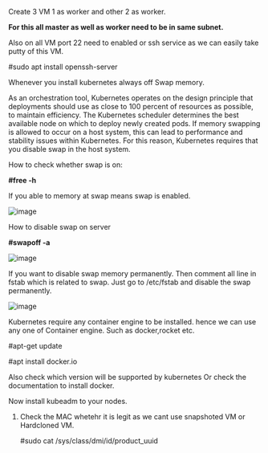 Create 3 VM 1 as worker and other 2 as worker.

**For this all master as well as worker need to be in same subnet.**

Also on all VM port 22 need to enabled or ssh service as we can easily take putty of this VM.

#sudo apt install openssh-server

Whenever you install kubernetes always off Swap memory.

As an orchestration tool, Kubernetes operates on the design principle that deployments should use as close to 100 percent of resources as possible, to maintain efficiency. The Kubernetes scheduler determines the best available node on which to deploy newly created pods. If memory swapping is allowed to occur on a host system, this can lead to performance and stability issues within Kubernetes. For this reason, Kubernetes requires that you disable swap in the host system.

How to check whether swap is on:

**#free -h**

If you able to memory at swap means swap is enabled.

![image](https://github.com/Khushang49/90DaysofKubernetes/assets/95266353/89e0fb44-3350-4561-b543-814e2a6e7fcb)

How to disable swap on server

**#swapoff -a**

![image](https://github.com/Khushang49/90DaysofKubernetes/assets/95266353/e94e0398-9765-429f-98a3-18a7f27bbc87)

If you want to disable swap memory permanently. Then comment all line in fstab which is related to swap. Just go to /etc/fstab and disable the swap permanently.

![image](https://github.com/Khushang49/90DaysofKubernetes/assets/95266353/fbf55d6d-ab0e-4388-b43a-42bc0122f9bd)

Kubernetes require any container engine to be installed. hence we can use any one of Container engine. Such as docker,rocket etc.

#apt-get update 

#apt install docker.io

Also check which version will be supported by kubernetes Or check the documentation to install docker.

Now install kubeadm to your nodes.

1. Check the MAC whetehr it is legit as we cant use snapshoted VM or Hardcloned VM.

   #sudo cat /sys/class/dmi/id/product_uuid





